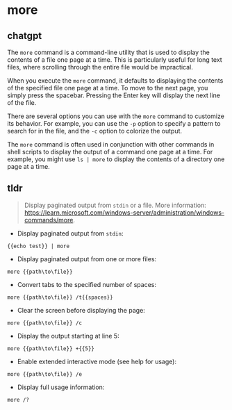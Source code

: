# more 
## chatgpt 
The `more` command is a command-line utility that is used to display the contents of a file one page at a time. This is particularly useful for long text files, where scrolling through the entire file would be impractical.

When you execute the `more` command, it defaults to displaying the contents of the specified file one page at a time. To move to the next page, you simply press the spacebar. Pressing the Enter key will display the next line of the file.

There are several options you can use with the `more` command to customize its behavior. For example, you can use the `-p` option to specify a pattern to search for in the file, and the `-c` option to colorize the output.

The `more` command is often used in conjunction with other commands in shell scripts to display the output of a command one page at a time. For example, you might use `ls | more` to display the contents of a directory one page at a time. 

## tldr 
 
> Display paginated output from `stdin` or a file.
> More information: <https://learn.microsoft.com/windows-server/administration/windows-commands/more>.

- Display paginated output from `stdin`:

`{{echo test}} | more`

- Display paginated output from one or more files:

`more {{path\to\file}}`

- Convert tabs to the specified number of spaces:

`more {{path\to\file}} /t{{spaces}}`

- Clear the screen before displaying the page:

`more {{path\to\file}} /c`

- Display the output starting at line 5:

`more {{path\to\file}} +{{5}}`

- Enable extended interactive mode (see help for usage):

`more {{path\to\file}} /e`

- Display full usage information:

`more /?`
